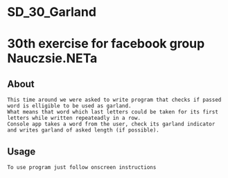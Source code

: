 # 	SD_30_Garland
# 30th exercise for facebook group Nauczsie.NETa

## About
```
This time around we were asked to write program that checks if passed word is elligible to be used as garland.
What means that word which last letters could be taken for its first letters while written repeateadly in a row.
Console app takes a word from the user, check its garland indicator and writes garland of asked length (if possible).
```
## Usage
```
To use program just follow onscreen instructions
```


